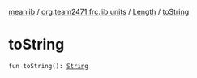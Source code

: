 [meanlib](../../index.md) / [org.team2471.frc.lib.units](../index.md) / [Length](index.md) / [toString](./to-string.md)

# toString

`fun toString(): `[`String`](https://kotlinlang.org/api/latest/jvm/stdlib/kotlin/-string/index.html)